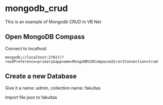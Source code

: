 # mongodb_crud
This is an example of Mongodb CRUD in VB Net

## Open MongoDB Compass
Connect to localhost

    mongodb://localhost:27017/?readPreference=primary&appname=MongoDB%20Compass&directConnection=true&ssl=false
    
## Create a new Database
Give it a name: admin, collection name: fakultas

Import file json to fakultas
